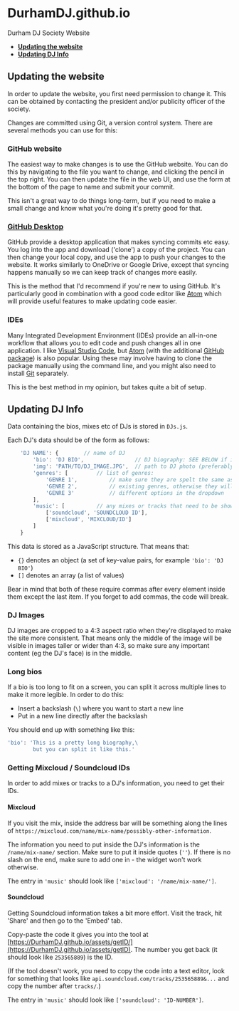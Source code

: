 # DurhamDJ.github.io
Durham DJ Society Website

* **[Updating the website](#Updating-the-website)**
* **[Updating DJ Info](#Updating-DJ-Info)**

## Updating the website
In order to update the website, you first need permission to change it. This can be obtained by contacting the president and/or publicity officer of the society.

Changes are committed using Git, a version control system. There are several methods you can use for this:

### GitHub website
The easiest way to make changes is to use the GitHub website. You can do this by navigating to the file you want to change, and clicking the pencil in the top right. You can then update the file in the web UI, and use the form at the bottom of the page to name and submit your commit.

This isn't a great way to do things long-term, but if you need to make a small change and know what you're doing it's pretty good for that.

### [GitHub Desktop](https://desktop.github.com/)
GitHub provide a desktop application that makes syncing commits etc easy. You log into the app and download ('clone') a copy of the project. You can then change your local copy, and use the app to push your changes to the website. It works similarly to OneDrive or Google Drive, except that syncing happens manually so we can keep track of changes more easily.

This is the method that I'd recommend if you're new to using GitHub. It's particularly good in combination with a good code editor like [Atom](https://atom.io/) which will provide useful features to make updating code easier.

### IDEs
Many Integrated Development Environment (IDEs) provide an all-in-one workflow that allows you to edit code and push changes all in one application. I like [Visual Studio Code](https://code.visualstudio.com/), but [Atom](https://atom.io/) (with the additional [GitHub package](https://github.atom.io/)) is also popular. Using these may involve having to clone the package manually using the command line, and you might also need to install [Git](https://git-scm.com/downloads) separately.

This is the best method in my opinion, but takes quite a bit of setup.

## Updating DJ Info
Data containing the bios, mixes etc of DJs is stored in `DJs.js`.

Each DJ's data should be of the form as follows:

```js
    'DJ NAME': {        // name of DJ
        'bio': 'DJ BIO',                // DJ biography: SEE BELOW if it gets too long to fit on your screen
        'img': 'PATH/TO/DJ_IMAGE.JPG',  // path to DJ photo (preferably in assets/djimg)
        'genres': [         // list of genres:
            'GENRE 1',          // make sure they are spelt the same as any
            'GENRE 2',          // existing genres, otherwise they will appear as
            'GENRE 3'           // different options in the dropdown
        ],
        'music': [          // any mixes or tracks that need to be shown for the DJ
            ['soundcloud', 'SOUNDCLOUD ID'],
            ['mixcloud', 'MIXCLOUD/ID']
        ]
    }
```

This data is stored as a JavaScript structure. That means that:

* `{}` denotes an object (a set of key-value pairs, for example `'bio': 'DJ BIO'`)
* `[]` denotes an array (a list of values)

Bear in mind that both of these require commas after every element inside them except the last item. If you forget to add commas, the code will break.

### DJ Images

DJ images are cropped to a 4:3 aspect ratio when they're displayed to make the site more consistent. That means only the middle of the image will be visible in images taller or wider than 4:3, so make sure any important content (eg the DJ's face) is in the middle.

### Long bios
If a bio is too long to fit on a screen, you can split it across multiple lines to make it more legible. In order to do this:
* Insert a backslash (`\`) where you want to start a new line
* Put in a new line directly after the backslash

You should end up with something like this:
```js
'bio': 'This is a pretty long biography,\
        but you can split it like this.'
```

### Getting Mixcloud / Soundcloud IDs
In order to add mixes or tracks to a DJ's information, you need to get their IDs.

#### Mixcloud
If you visit the mix, inside the address bar will be something along the lines of `https://mixcloud.com/name/mix-name/possibly-other-information`.

The information you need to put inside the DJ's information is the `/name/mix-name/` section. Make sure to put it inside quotes (`''`). If there is no slash on the end, make sure to add one in - the widget won't work otherwise.

The entry in `'music'` should look like `['mixcloud': '/name/mix-name/']`.

#### Soundcloud
Getting Soundcloud information takes a bit more effort. Visit the track, hit 'Share' and then go to the 'Embed' tab.

Copy-paste the code it gives you into the tool at [https://DurhamDJ.github.io/assets/getID/](https://DurhamDJ.github.io/assets/getID). The number you get back (it should look like `253565889`) is the ID.

(If the tool doesn't work, you need to copy the code into a text editor, look for something that looks like `api.soundcloud.com/tracks/253565889&...` and copy the number after `tracks/`.)

The entry in `'music'` should look like `['soundcloud': 'ID-NUMBER']`.